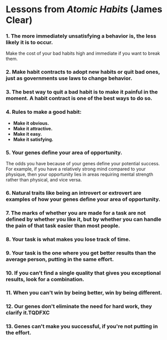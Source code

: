 # Lessons from *Atomic Habits* (James Clear)

### 1. The more immediately unsatisfying a behavior is, the less likely it is to occur.
Make the cost of your bad habits high and immediate if you want to break them.

### 2. Make habit contracts to adopt new habits or quit bad ones, just as governments use laws to change behavior.

### 3. The best way to quit a bad habit is to make it painful in the moment. A habit contract is one of the best ways to do so.

### 4. Rules to make a good habit:
- **Make it obvious.**
- **Make it attractive.**
- **Make it easy.**
- **Make it satisfying.**

### 5. Your genes define your area of opportunity.
The odds you have because of your genes define your potential success. For example, if you have a relatively strong mind compared to your physique, then your opportunity lies in areas requiring mental strength rather than physical, and vice versa.

### 6. Natural traits like being an introvert or extrovert are examples of how your genes define your area of opportunity.

### 7. The marks of whether you are made for a task are not defined by whether you like it, but by whether you can handle the pain of that task easier than most people.

### 8. Your task is what makes you lose track of time.

### 9. Your task is the one where you get better results than the average person, putting in the same effort.

### 10. If you can’t find a single quality that gives you exceptional results, look for a combination.

### 11. When you can't win by being better, win by being different.

### 12. Our genes don't eliminate the need for hard work, they clarify it.TQDFXC

### 13. Genes can't make you successful, if you're not putting in the effort.